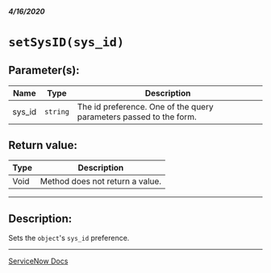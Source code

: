##### 4/16/2020
# `setSysID(sys_id)`
## Parameter(s):
| Name | Type | Description |
|---|---|---|
| sys_id | `string` | The id preference.  One of the query parameters passed to the form. |

## Return value:
| Type | Description |
|---|---|
| Void | Method does not return a value. |

---

## Description:
Sets the `object`'s `sys_id` preference.

---

[ServiceNow Docs](https://developer.servicenow.com/dev.do#!/reference/api/newyork/client/c_GlideModalFormV3API#r_GMFV3-setSysID_S)